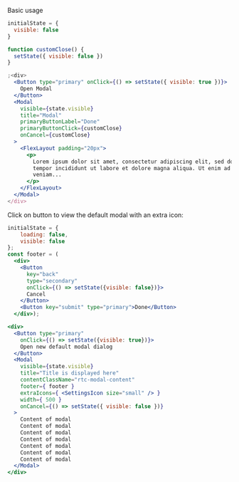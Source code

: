 <style>
  .rtc-modal-content .rtc-modal-body {
    padding: 20px;
    text-align: center;
  }
</style>

Basic usage

```jsx
initialState = {
  visible: false
}

function customClose() {
  setState({ visible: false })
}

;<div>
  <Button type="primary" onClick={() => setState({ visible: true })}>
    Open Modal
  </Button>
  <Modal
    visible={state.visible}
    title="Modal"
    primaryButtonLabel="Done"
    primaryButtonClick={customClose}
    onCancel={customClose}
  >
    <FlexLayout padding="20px">
      <p>
        Lorem ipsum dolor sit amet, consectetur adipiscing elit, sed do eiusmod
        tempor incididunt ut labore et dolore magna aliqua. Ut enim ad minim
        veniam...
      </p>
    </FlexLayout>
  </Modal>
</div>
```

Click on button to view the default modal with an extra icon:

<style>
  .rtc-modal-content .rtc-modal-body {
    padding: 20px;
  }
</style>

```jsx
initialState = {
    loading: false,
    visible: false
};
const footer = (
  <div>
    <Button
      key="back"
      type="secondary"
      onClick={() => setState({visible: false})}>
      Cancel
    </Button>
    <Button key="submit" type="primary">Done</Button>
  </div>);

<div>
  <Button type="primary"
    onClick={() => setState({visible: true})}>
    Open new default modal dialog
  </Button>
  <Modal
    visible={state.visible}
    title="Title is displayed here"
    contentClassName="rtc-modal-content"
    footer={ footer }
    extraIcons={ <SettingsIcon size="small" /> }
    width={ 500 }
    onCancel={() => setState({ visible: false })}
  >
    Content of modal
    Content of modal
    Content of modal
    Content of modal
    Content of modal
    Content of modal
    Content of modal
  </Modal>
</div>
```
